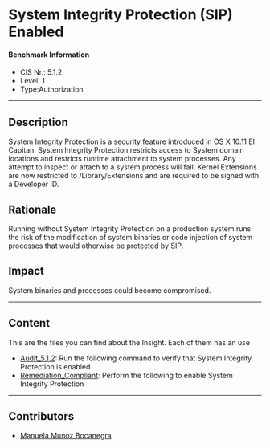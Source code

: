 # System Integrity Protection (SIP) Enabled
#### Benchmark Information
- CIS Nr.: 5.1.2
- Level: 1
- Type:Authorization
------------------------
## Description

System Integrity Protection is a security feature introduced in OS X 10.11 El Capitan. System Integrity Protection restricts access to System domain locations and restricts runtime attachment to system processes. Any attempt to inspect or attach to a system process will fail. Kernel Extensions are now restricted to /Library/Extensions and are required to be signed with a Developer ID.

## Rationale

Running without System Integrity Protection on a production system runs the risk of the modification of system binaries or code injection of system processes that would otherwise be protected by SIP.

## Impact

System binaries and processes could become compromised.

---
## Content
This are the files you can find about the Insight. Each of them has an use 
* [Audit_5.1.2](https://github.com/apfelwerk/JamfProtectInsights/blob/main/AuthorizationType/CIS_5.1.2_System%20Integrity%20Protection%20Enabled/Audit_5.1.2.sh): Run the following command to verify that System Integrity Protection is enabled   
* [Remediation_Compliant](https://github.com/apfelwerk/JamfProtectInsights/blob/main/AuthorizationType/CIS_5.1.2_System%20Integrity%20Protection%20Enabled/Remediation_Complaint.sh): Perform the following to enable System Integrity Protection
------------------------------------------------------------------------------------------------------------------------------------------------------------------------------------------------------------------------------------------------------------------------------------------------------------------------------
## Contributors
* [Manuela Munoz Bocanegra](https://github.com/manuelamunoz)


